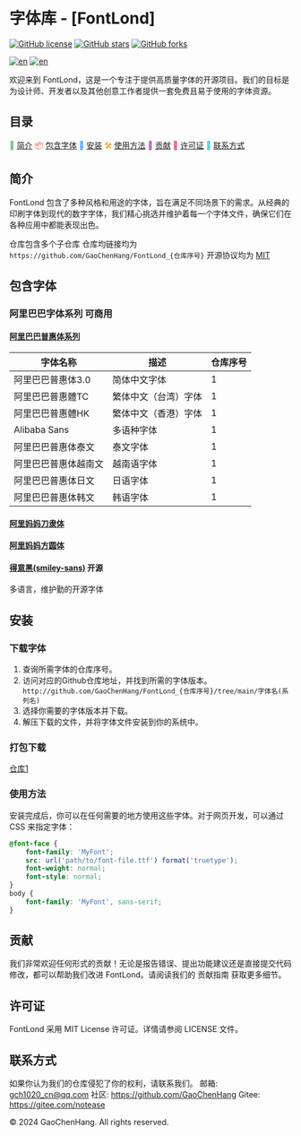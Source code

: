 # 字体库 - [FontLond]

[![GitHub license](https://img.shields.io/badge/listense-MIT-3e8da8)](https://github.com/GaoChenHang/FontLond/blob/master/LICENSE)
[![GitHub stars](https://img.shields.io/github/stars/GaoChenHang/FontLond?style=social)](https://github.com/GaoChenHang/FontLond/stargazers)
[![GitHub forks](https://img.shields.io/github/forks/GaoChenHang/FontLond?style=social)](https://github.com/GaoChenHang/FontLond/network/members)

[![en](https://img.shields.io/badge/language-en-3ea87a)](./translation/README-en.md)
[![en](https://img.shields.io/badge/language-chinses-ff0000)](#字体库)



欢迎来到 FontLond，这是一个专注于提供高质量字体的开源项目。我们的目标是为设计师、开发者以及其他创意工作者提供一套免费且易于使用的字体资源。

## 目录
<span style="color: #4CAF50">📝</span> [简介](#简介)
<span style="color: #F44336">📦</span> [包含字体](#包含字体)
<span style="color: #2196F3">💾</span> [安装](#安装)
<span style="color: #FF9800">🛠️</span> [使用方法](#使用方法)
<span style="color: #9C27B0">🤝</span> [贡献](#贡献)
<span style="color: #E91E63">📄</span> [许可证](#许可证)
<span style="color: #00BCD4">📧</span> [联系方式](#联系方式)

## 简介
FontLond 包含了多种风格和用途的字体，旨在满足不同场景下的需求。从经典的印刷字体到现代的数字字体，我们精心挑选并维护着每一个字体文件，确保它们在各种应用中都能表现出色。

仓库包含多个子仓库 仓库均链接均为`https://github.com/GaoChenHang/FontLond_{仓库序号}`
开源协议均为 [MIT](./LICENSE)

## 包含字体
### 阿里巴巴字体系列 可商用
#### [阿里巴巴普惠体系列](https://github.com/GaoChenHang/FontLond_1/tree/main/AlibabaPuHuiTi)
| 字体名称  |   描述  |仓库序号 |
| ----------- |  ----------- |----|
| 阿里巴巴普惠体3.0 | 简体中文字体|1|
| 阿里巴巴普惠體TC | 繁体中文（台湾）字体|1|
| 阿里巴巴普惠體HK | 繁体中文（香港）字体|1|
| Alibaba Sans | 多语种字体|1|
| 阿里巴巴普惠体泰文 | 泰文字体|1|
| 阿里巴巴普惠体越南文 | 越南语字体|1|
| 阿里巴巴普惠体日文 | 日语字体|1|
| 阿里巴巴普惠体韩文 | 韩语字体|1|
#### [阿里妈妈刀隶体](https://github.com/GaoChenHang/FontLond_1/tree/main/AlimamaDaoLiTi)
#### [阿里妈妈方圆体](https://github.com/GaoChenHang/FontLond_1/tree/main/AlimamaFangYuanTiVF)
#### [得意黑(smiley-sans)](https://github.com/GaoChenHang/FontLond_1/tree/main/smiley-sans) 开源
多语言，维护勤的开源字体




## 安装
### 下载字体
1. 查询所需字体的仓库序号。
2. 访问对应的Github仓库地址，并找到所需的字体版本。
`http://github.com/GaoChenHang/FontLond_{仓库序号}/tree/main/字体名(系列名)`
3. 选择你需要的字体版本并下载。
4. 解压下载的文件，并将字体文件安装到你的系统中。

### 打包下载 
[仓库1](https://github.com/GaoChenHang/FontLond_1/releases/tag/v1.0)
### 使用方法
安装完成后，你可以在任何需要的地方使用这些字体。对于网页开发，可以通过 CSS 来指定字体：
```Css
@font-face {
    font-family: 'MyFont';
    src: url('path/to/font-file.ttf') format('truetype');
    font-weight: normal;
    font-style: normal;
}
body {
    font-family: 'MyFont', sans-serif;
}
```
## 贡献
我们非常欢迎任何形式的贡献！无论是报告错误、提出功能建议还是直接提交代码修改，都可以帮助我们改进 FontLond。请阅读我们的 贡献指南 获取更多细节。
## 许可证
FontLond 采用 MIT License 许可证。详情请参阅 LICENSE 文件。

## 联系方式
如果你认为我们的仓库侵犯了你的权利，请联系我们。
邮箱: gch1020_cn@qq.com
社区: https://github.com/GaoChenHang
Gitee: https://gitee.com/notease

<p>© 2024 GaoChenHang. All rights reserved.</p>
